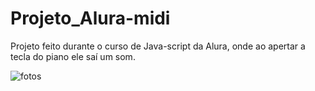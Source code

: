 # Projeto_Alura-midi
Projeto feito durante o curso de Java-script da Alura, onde ao apertar a tecla do piano ele saí um som.

<img src="https://scontent.fcgh3-1.fna.fbcdn.net/v/t39.30808-6/344376087_127583176975868_2992590583477878510_n.jpg?stp=dst-jpg_s960x960&_nc_cat=100&ccb=1-7&_nc_sid=730e14&_nc_eui2=AeEp5FJ0S4oOXTgiqLCRVEu-pf2XCR5gi6Kl_ZcJHmCLom7NFARxkeg0V1uc4tOgdOB5GAeM_JtLKOLnCq84lQ8v&_nc_ohc=B_ST06VIcMEAX8bGIVa&_nc_ht=scontent.fcgh3-1.fna&oh=00_AfCEWPzh-8glWT2YKSMpODa9X2qERJZv3GavsQZyz9uvTQ&oe=645728C2" alt="fotos">
